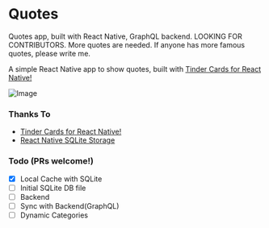# Quotes
Quotes app, built with React Native, GraphQL backend.
LOOKING FOR CONTRIBUTORS. More quotes are needed.
If anyone has more famous quotes, please write me.

A simple React Native app to show quotes, built with
[Tinder Cards for React Native!](https://github.com/meteor-factory/react-native-tinder-swipe-cards)

![Image](https://raw.githubusercontent.com/sasasim/Quotes/master/resources/portfolio.jpg)
### Thanks To
- [Tinder Cards for React Native!](https://github.com/meteor-factory/react-native-tinder-swipe-cards)
- [React Native SQLite Storage](https://github.com/andpor/react-native-sqlite-storage)

### Todo (PRs welcome!)
- [x] Local Cache with SQLite
- [ ] Initial SQLite DB file
- [ ] Backend
- [ ] Sync with Backend(GraphQL)
- [ ] Dynamic Categories
